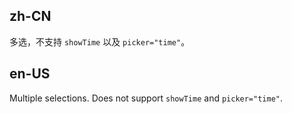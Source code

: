 ## zh-CN

多选，不支持 `showTime` 以及 `picker="time"`。

## en-US

Multiple selections. Does not support `showTime` and `picker="time"`.
